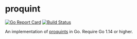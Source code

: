 # proquint

[![Go Report Card](https://goreportcard.com/badge/github.com/icco/proquint)](https://goreportcard.com/report/github.com/icco/proquint)
[![Build Status](https://app.travis-ci.com/icco/proquint.svg?branch=master)](https://app.travis-ci.com/icco/proquint)

An implementation of [proquints](https://arxiv.org/html/0901.4016) in Go. Require Go 1.14 or higher.
